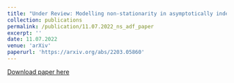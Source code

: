 ```yaml
---
title: "Under Review: Modelling non-stationarity in asymptotically independent extremes (joint with J. L. Wadsworth)"
collection: publications
permalink: /publication/11.07.2022_ns_adf_paper
excerpt: ''
date: 11.07.2022
venue: 'arXiv'
paperurl: 'https://arxiv.org/abs/2203.05860'
---
```


[Download paper here](https://arxiv.org/abs/2203.05860)
